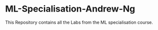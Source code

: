 # ML-Specialisation-Andrew-Ng
This Repository contains all the Labs from the ML specialisation course. 
